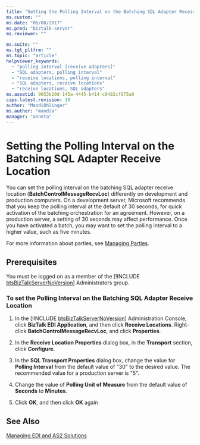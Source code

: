 ```yaml
---
title: "Setting the Polling Interval on the Batching SQL Adapter Receive Location | Microsoft Docs"
ms.custom: ""
ms.date: "06/08/2017"
ms.prod: "biztalk-server"
ms.reviewer: ""

ms.suite: ""
ms.tgt_pltfrm: ""
ms.topic: "article"
helpviewer_keywords: 
  - "polling interval [receive adapters]"
  - "SQL adapters, polling interval"
  - "receive locations, polling interval"
  - "SQL adapters, receive locations"
  - "receive locations, SQL adapters"
ms.assetid: 9053b20d-145a-4445-b414-c0482cf975a0
caps.latest.revision: 10
author: "MandiOhlinger"
ms.author: "mandia"
manager: "anneta"
---
```

# Setting the Polling Interval on the Batching SQL Adapter Receive Location
You can set the polling interval on the batching SQL adapter receive location (**BatchControlMessageRecvLoc**) differently on development and production computers. On a development server, Microsoft recommends that you keep the polling interval at the default of 30 seconds, for quick activation of the batching orchestration for an agreement. However, on a production server, a setting of 30 seconds may affect performance. Once you have activated a batch, you may want to set the polling interval to a higher value, such as five minutes.  
  
 For more information about parties, see [Managing Parties](../core/managing-parties.md).  
  
## Prerequisites  
 You must be logged on as a member of the [!INCLUDE [btsBizTalkServerNoVersion](../includes/btsbiztalkservernoversion-md.md)] Administrators group.  
  
### To set the Polling Interval on the Batching SQL Adapter Receive Location  
  
1. In the [!INCLUDE [btsBizTalkServerNoVersion](../includes/btsbiztalkservernoversion-md.md)] Administration Console, click <strong>BizTalk EDI Application</strong>, and then click <strong>Receive Locations</strong>. Right-click <strong>BatchControlMessageRecvLoc</strong>, and click <strong>Properties</strong>.  
  
2. In the **Receive Location Properties** dialog box, in the **Transport** section, click **Configure**.  
  
3. In the **SQL Transport Properties** dialog box, change the value for **Polling Interval** from the default value of "30" to the desired value. The recommended value for a production server is "5".  
  
4. Change the value of **Polling Unit of Measure** from the default value of **Seconds** to **Minutes**.  
  
5. Click **OK**, and then click **OK** again  
  
## See Also  
 [Managing EDI and AS2 Solutions](../core/managing-edi-and-as2-solutions.md)